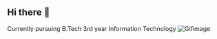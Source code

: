 ## Hi there 👋
<!--
**Venkatanarendra2003/Venkatanarendra2003** is a ✨ _special_ ✨ repository because its `README.md` (this file) appears on your GitHub profile.

Here are some ideas to get you started:

- 🔭 I’m currently working on ...
- 🌱 I’m currently learning ...
- 👯 I’m looking to collaborate on ...
- 🤔 I’m looking for help with ...
- 💬 Ask me about ...
- 📫 How to reach me: ...
- 😄 Pronouns: ...
- ⚡ Fun fact: ...
-->
Currently pursuing B.Tech 3rd year Information Technology
<img src="https://media.giphy.com/media/v1.Y2lkPTc5MGI3NjExbGtiaGFtejllYmR1enllcXkwajZud3AzdTAxdDFieHY4cnE5eHphbSZlcD12MV9naWZzX3NlYXJjaCZjdD1n/bGgsc5mWoryfgKBx1u/giphy.gif" alt="Gifimage">
